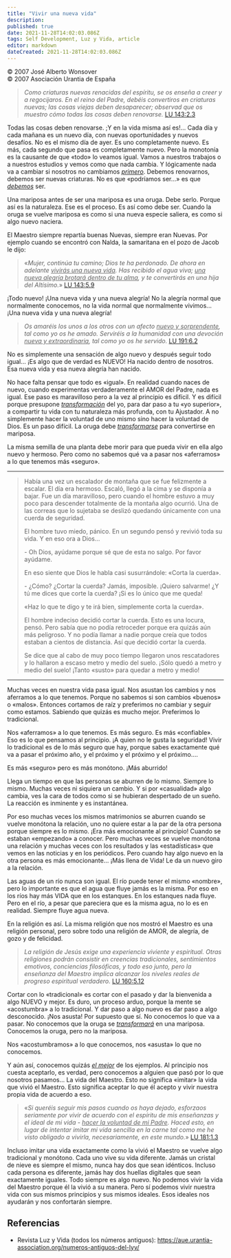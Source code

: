 ```yaml
---
title: "Vivir una nueva vida"
description: 
published: true
date: 2021-11-28T14:02:03.086Z
tags: Self Development, Luz y Vida, article
editor: markdown
dateCreated: 2021-11-28T14:02:03.086Z
---
```


<p class="v-card v-sheet theme--light grey lighten-3 px-2">© 2007 José Alberto Wonsover<br>© 2007 Asociación Urantia de España</p>

> _Como criaturas nuevas renacidas del espíritu, se os enseña a creer y a regocijaros. En el reino del Padre, debéis convertiros en criaturas nuevas; las cosas viejas deben desaparecer; observad que os muestro cómo todas las cosas deben renovarse._ [LU 143:2.3](/es/The_Urantia_Book/143#p2_3)

Todas las cosas deben renovarse. ;Y en la vida misma así es!... Cada día y cada mañana es un nuevo día, con nuevas oportunidades y nuevos desafíos. No es el mismo día de ayer. Es uno completamente nuevo. Es más, cada segundo que pasa es completamente nuevo. Pero la monotonía es la causante de que «todo» lo veamos igual. Vamos a nuestros trabajos o a nuestros estudios y vemos como que nada cambia. Y lógicamente nada va a cambiar si nosotros no cambiamos _<ins>primero</ins>_. Debemos renovarnos, debemos ser nuevas criaturas. No es que «podríamos ser...» es que _<ins>debemos</ins>_ ser.

Una mariposa antes de ser una mariposa es una oruga. Debe serlo. Porque así es la naturaleza. Ese es el proceso. Es así como debe ser. Cuando la oruga se vuelve mariposa es como si una nueva especie saliera, es como si algo nuevo naciera. 

El Maestro siempre repartía buenas Nuevas, siempre eran Nuevas. Por ejemplo cuando se encontró con Nalda, la samaritana en el pozo de Jacob le dijo:

> «_Mujer, continúa tu camino; Dios te ha perdonado. De ahora en adelante <ins>vivirás una nueva vida</ins>. Has recibido el agua viva; <ins>una nueva alegría brotará dentro de tu alma</ins>, y te convertirás en una hija del Altísimo._» [LU 143:5.9](/es/The_Urantia_Book/143#p5_9)

¡Todo nuevo! ¡Una nueva vida y una nueva alegría! No la alegría normal que normalmente conocemos, no la vida normal que normalmente vivimos... ¡Una nueva vida y una nueva alegría!

> _Os amaréis los unos a los otros con un afecto <ins>nuevo y sorprendente</ins>, tal como yo os he amado. Serviréis a la humanidad con una devoción <ins>nueva y extraordinaria</ins>, tal como yo os he servido._ [LU 191:6.2](/es/The_Urantia_Book/191#p6_2)

No es simplemente una sensación de algo nuevo y después seguir todo igual... ¡Es algo que de verdad es NUEVO! Ha nacido dentro de nosotros. Esa nueva vida y esa nueva alegría han nacido.

No hace falta pensar que todo es «igual». En realidad cuando naces de nuevo, cuando experimentas verdaderamente el AMOR del Padre, nada es igual. Ese paso es maravilloso pero a la vez al principio es difícil. Y es difícil porque presupone _<ins>transformación</ins>_ del yo, para dar paso a tu «yo superior», a compartir tu vida con tu naturaleza más profunda, con tu Ajustador. A no simplemente hacer la voluntad de uno mismo sino hacer la voluntad de Dios. Es un paso difícil. La oruga debe _<ins>transformarse</ins>_ para convertirse en mariposa.

La misma semilla de una planta debe morir para que pueda vivir en ella algo nuevo y hermoso. Pero como no sabemos qué va a pasar nos «aferramos» a lo que tenemos más «seguro».

---

> Había una vez un escalador de montaña que se fue felizmente a escalar. El día era hermoso. Escaló, llegó a la cima y se disponía a bajar. Fue un día maravilloso, pero cuando el hombre estuvo a muy poco para descender totalmente de la montaña algo ocurrió. Una de las correas que lo sujetaba se deslizó quedando únicamente con una cuerda de seguridad.
> 
> El hombre tuvo miedo, pánico. En un segundo pensó y revivió toda su vida. Y en eso ora a Dios...
> 
> \- Oh Dios, ayúdame porque sé que de esta no salgo. Por favor ayúdame.
> 
> En eso siente que Dios le habla casi susurrándole: «Corta la cuerda».
> 
> \- ¿Cómo? ¿Cortar la cuerda? Jamás, imposible. ¡Quiero salvarme! ¿Y tú me dices que corte la cuerda? ¡Si es lo único que me queda!
> 
> «Haz lo que te digo y te irá bien, simplemente corta la cuerda».
> 
> El hombre indeciso decidió cortar la cuerda. Esto es una locura, pensó. Pero sabía que no podía retroceder porque era quizás aún más peligroso. Y no podía llamar a nadie porque creía que todos estaban a cientos de distancia. Así que decidió cortar la cuerda.
> 
> Se dice que al cabo de muy poco tiempo llegaron unos rescatadores y lo hallaron a escaso metro y medio del suelo. ¡Sólo quedó a metro y medio del suelo! ¡Tanto «susto» para quedar a metro y medio!

---

Muchas veces en nuestra vida pasa igual. Nos asustan los cambios y nos aferramos a lo que tenemos. Porque no sabemos si son cambios «buenos» o «malos». Entonces cortamos de raíz y preferimos no cambiar y seguir como estamos. Sabiendo que quizás es mucho mejor. Preferimos lo tradicional.

Nos «aferramos» a lo que tenemos. Es más seguro. Es más «confiable». Eso es lo que pensamos al principio. ¡A quien no le gusta la seguridad! Vivir lo tradicional es de lo más seguro que hay, porque sabes exactamente qué va a pasar el próximo año, y el próximo y el próximo y el próximo....

Es más «seguro» pero es más monótono. ¡Más aburrido!

Llega un tiempo en que las personas se aburren de lo mismo. Siempre lo mismo. Muchas veces ni siquiera un cambio. Y si por «casualidad» algo cambia, ves la cara de todos como si se hubieran despertado de un sueño. La reacción es inminente y es instantánea.

Por eso muchas veces los mismos matrimonios se aburren cuando se vuelve monótona la relación, uno no quiere estar a la par de la otra persona porque siempre es lo mismo. ¡Era más emocionante al principio! Cuando se estaban «empezando» a conocer. Pero muchas veces se vuelve monótona una relación y muchas veces con los resultados y las «estadísticas» que vemos en las noticias y en los periódicos. Pero cuando hay algo nuevo en la otra persona es más emocionante... ¡Más llena de Vida! Le da un nuevo giro a la relación.

Las aguas de un río nunca son igual. El río puede tener el mismo «nombre», pero lo importante es que el agua que fluye jamás es la misma. Por eso en los ríos hay más VIDA que en los estanques. En los estanques nada fluye. Pero en el río, a pesar que pareciera que es la misma agua, no lo es en realidad. Siempre fluye agua nueva.

En la religión es así. La misma religión que nos mostró el Maestro es una religión personal, pero sobre todo una religión de AMOR, de alegría, de gozo y de felicidad.

> _La religión de Jesús exige una experiencia viviente y espiritual. Otras religiones podrán consistir en creencias tradicionales, sentimientos emotivos, conciencias filosóficas, y todo eso junto, pero la enseñanza del Maestro implica alcanzar los niveles reales de progreso espiritual verdadero._ [LU 160:5.12](/es/The_Urantia_Book/160#p5_12)

Cortar con lo «tradicional» es cortar con el pasado y dar la bienvenida a algo NUEVO y mejor. Es duro, un proceso arduo, porque la mente se «acostumbra» a lo tradicional. Y dar paso a algo nuevo es dar paso a algo desconocido. ¡Nos asusta! Por supuesto que sí. No conocemos lo que va a pasar. No conocemos que la oruga se _<ins>transformará</ins>_ en una mariposa. Conocemos la oruga, pero no la mariposa.

Nos «acostumbramos» a lo que conocemos, nos «asusta» lo que no conocemos.

Y aún así, conocemos quizás _<ins>el mejor</ins>_ de los ejemplos. Al principio nos cuesta aceptarlo, es verdad, pero conocemos a alguien que pasó por lo que nosotros pasamos... La vida del Maestro. Esto no significa «imitar» la vida que vivió el Maestro. Esto significa aceptar lo que él acepto y vivir nuestra propia vida de acuerdo a eso.

> «_Si queréis seguir mis pasos cuando os haya dejado, esforzaos seriamente por vivir de acuerdo con el espíritu de mis enseñanzas y el ideal de mi vida - <ins>hacer la voluntad de mi Padre</ins>. Haced esto, en lugar de intentar imitar mi vida sencilla en la carne tal como me he visto obligado a vivirla, necesariamente, en este mundo._» [LU 181:1.3](/es/The_Urantia_Book/181#p1_3)

Incluso imitar una vida exactamente como la vivió el Maestro se vuelve algo tradicional y monótono. Cada uno vive su vida diferente. Jamás un cristal de nieve es siempre el mismo, nunca hay dos que sean idénticos. Incluso cada persona es diferente, jamás hay dos huellas digitales que sean exactamente iguales. Todo siempre es algo nuevo. No podemos vivir la vida del Maestro porque él la vivió a su manera. Pero sí podemos vivir nuestra vida con sus mismos principios y sus mismos ideales. Esos ideales nos ayudarán y nos confortarán siempre.

## Referencias

- Revista Luz y Vida (todos los números antiguos): https://aue.urantia-association.org/numeros-antiguos-del-lyv/